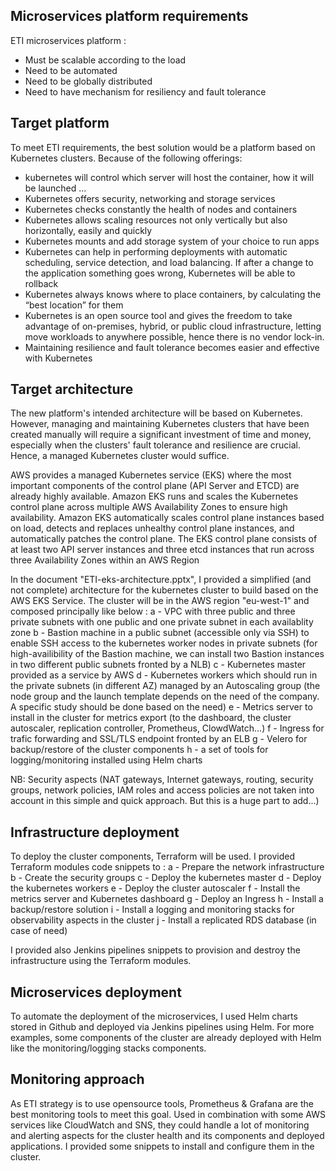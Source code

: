 ## Microservices platform requirements

ETI microservices platform :
 - Must be scalable according to the load 
 - Need to be automated 
 - Need to be globally distributed 
 - Need to have mechanism for resiliency and fault tolerance


## Target platform

To meet ETI requirements, the best solution would be a platform based on Kubernetes clusters. Because of the following offerings:
 - kubernetes will control which server will host the container, how it will be launched ...
 - Kubernetes offers security, networking and storage services
 - Kubernetes checks constantly the health of nodes and containers
 - Kubernetes allows scaling resources not only vertically but also horizontally, easily and quickly
 - Kubernetes mounts and add storage system of your choice to run apps
 - Kubernetes can help in performing deployments with automatic scheduling, service detection, and load balancing. If after a change to the application something goes wrong, Kubernetes will be able to rollback
 - Kubernetes always knows where to place containers, by calculating the “best location” for them
 - Kubernetes is an open source tool and gives the freedom to take advantage of on-premises, hybrid, or public cloud infrastructure, letting move workloads to anywhere possible, hence there is no vendor lock-in.
 - Maintaining resilience and fault tolerance becomes easier and effective with Kubernetes


## Target architecture


The new platform's intended architecture will be based on Kubernetes.
However, managing and maintaining Kubernetes clusters that have been created manually will require a significant investment of time and money, especially when the clusters' fault tolerance and resilience are crucial.
Hence, a managed Kubernetes cluster would suffice.

AWS provides a managed Kubernetes service (EKS) where the most important components of the control plane (API Server and ETCD) are already highly available.
Amazon EKS runs and scales the Kubernetes control plane across multiple AWS Availability Zones to ensure high availability. Amazon EKS automatically scales control plane instances based on load, detects and replaces unhealthy control plane instances, and automatically patches the control plane. 
The EKS control plane consists of at least two API server instances and three etcd instances that run across three Availability Zones within an AWS Region


In the document "ETI-eks-architecture.pptx", I provided a simplified (and not complete) architecture for the kubernetes cluster to build based on the AWS EKS Service.
The cluster will be in the AWS region "eu-west-1" and composed principally like below :
  a - VPC with three public and three private subnets with one public and one private subnet in each availablity zone
  b - Bastion machine in a public subnet (accessible only via SSH) to enable SSH access to the kubernetes worker nodes in private subnets (for high-availibility of the Bastion machine, we can install two Bastion instances in two different public subnets fronted by a NLB)
  c - Kubernetes master provided as a service by AWS
  d - Kubernetes workers which should run in the private subnets (in different AZ) managed by an Autoscaling group (the node group and the launch template depends on the need of the company. A specific study should be done based on the need)
  e - Metrics server to install in the cluster for metrics export (to the dashboard, the cluster autoscaler, replication controller, Prometheus, ClowdWatch...)
  f - Ingress for trafic forwarding and SSL/TLS endpoint fronted by an ELB 
  g - Velero for backup/restore of the cluster components
  h - a set of tools for logging/monitoring installed using Helm charts

NB: Security aspects (NAT gateways, Internet gateways, routing, security groups, network policies, IAM roles and access policies are not taken into account in this simple and quick approach. But this is a huge part to add...)


## Infrastructure deployment

To deploy the cluster components, Terraform will be used.
I provided Terraform modules code snippets to :
 a - Prepare the network infrastructure
 b - Create the security groups
 c - Deploy the kubernetes master
 d - Deploy the kubernetes workers
 e - Deploy the cluster autoscaler
 f - Install the metrics server and Kubernetes dashboard
 g - Deploy an Ingress
 h - Install a backup/restore solution
 i - Install a logging and monitoring stacks for observability aspects in the cluster
 j - Install a replicated RDS database (in case of need)

I provided also Jenkins pipelines snippets to provision and destroy the infrastructure using the Terraform modules.


## Microservices deployment

To automate the deployment of the microservices, I used Helm charts stored in Github and deployed via Jenkins pipelines using Helm.
For more examples, some components of the cluster are already deployed with Helm like the monitoring/logging stacks components.


## Monitoring approach

As ETI strategy is to use opensource tools, Prometheus & Grafana are the best monitoring tools to meet this goal.
Used in combination with some AWS services like CloudWatch and SNS, they could handle a lot of monitoring and alerting aspects for the cluster health and its components and deployed applications.
I provided some snippets to install and configure them in the cluster.